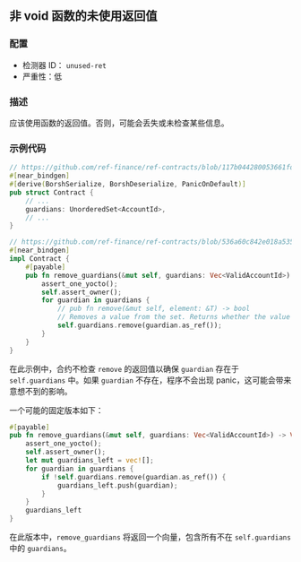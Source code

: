 ## 非 void 函数的未使用返回值

### 配置

* 检测器 ID： `unused-ret`
* 严重性：低

### 描述

应该使用函数的返回值。否则，可能会丢失或未检查某些信息。

### 示例代码

```rust
// https://github.com/ref-finance/ref-contracts/blob/117b044280053661fda217057560c8e35111856f/ref-exchange/src/lib.rs#L98
#[near_bindgen]
#[derive(BorshSerialize, BorshDeserialize, PanicOnDefault)]
pub struct Contract {
    // ...
    guardians: UnorderedSet<AccountId>,
    // ...
}

// https://github.com/ref-finance/ref-contracts/blob/536a60c842e018a535b478c874c747bde82390dd/ref-exchange/src/owner.rs#L65
#[near_bindgen]
impl Contract {
    #[payable]
    pub fn remove_guardians(&mut self, guardians: Vec<ValidAccountId>) {
        assert_one_yocto();
        self.assert_owner();
        for guardian in guardians {
            // pub fn remove(&mut self, element: &T) -> bool
            // Removes a value from the set. Returns whether the value was present in the set.
            self.guardians.remove(guardian.as_ref());
        }
    }
}
```

在此示例中，合约不检查 `remove` 的返回值以确保 `guardian` 存在于 `self.guardians` 中。如果 `guardian` 不存在，程序不会出现 panic，这可能会带来意想不到的影响。

一个可能的固定版本如下：

```rust
#[payable]
pub fn remove_guardians(&mut self, guardians: Vec<ValidAccountId>) -> Vec<ValidAccountId> {
    assert_one_yocto();
    self.assert_owner();
    let mut guardians_left = vec![];
    for guardian in guardians {
        if !self.guardians.remove(guardian.as_ref()) {
            guardians_left.push(guardian);
        }
    }
    guardians_left
}
```

在此版本中，`remove_guardians` 将返回一个向量，包含所有不在 `self.guardians` 中的 `guardians`。
